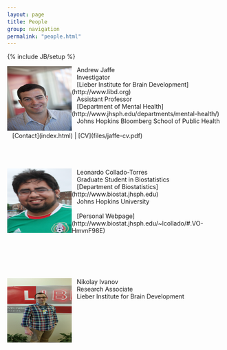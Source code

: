 ```yaml
---
layout: page
title: People
group: navigation
permalink: "people.html"
---
```

{% include JB/setup %}

<img alt = "Andrew Jaffe" align="left" src="media/people/jaffe.jpg" width=150 height=150/>
&nbsp;&nbsp;&nbsp;Andrew Jaffe<br>
&nbsp;&nbsp;&nbsp;Investigator<br>
&nbsp;&nbsp;&nbsp;[Lieber Institute for Brain Development](http://www.libd.org)<br>
&nbsp;&nbsp;&nbsp;Assistant Professor<br>
&nbsp;&nbsp;&nbsp;[Department of Mental Health](http://www.jhsph.edu/departments/mental-health/)<br>
&nbsp;&nbsp;&nbsp;Johns Hopkins Bloomberg School of Public Health<br>
<br>
&nbsp;&nbsp;&nbsp;[Contact](index.html) | [CV](files/jaffe-cv.pdf)<br>
<br><br><br><br>

<img alt = "Leonardo Collado-Torres" align="left" src="media/people/leonardo.png" width=150 height=150/>
&nbsp;&nbsp;&nbsp;Leonardo Collado-Torres<br>
&nbsp;&nbsp;&nbsp;Graduate Student in Biostatistics<br>
&nbsp;&nbsp;&nbsp;[Department of Biostatistics](http://www.biostat.jhsph.edu)<br>
&nbsp;&nbsp;&nbsp;Johns Hopkins University<br>
<br>
&nbsp;&nbsp;&nbsp;[Personal Webpage](http://www.biostat.jhsph.edu/~lcollado/#.VO-HmvnF98E)<br>
<br><br><br><br><br><br>

<img alt = "Nikolay Ivanov" align="left" src="media/people/nikolay.jpg" width=150 height=150/>
&nbsp;&nbsp;&nbsp;Nikolay Ivanov<br>
&nbsp;&nbsp;&nbsp;Research Associate<br>
&nbsp;&nbsp;&nbsp;Lieber Institute for Brain Development<br>
<br><br><br><br><br><br>




